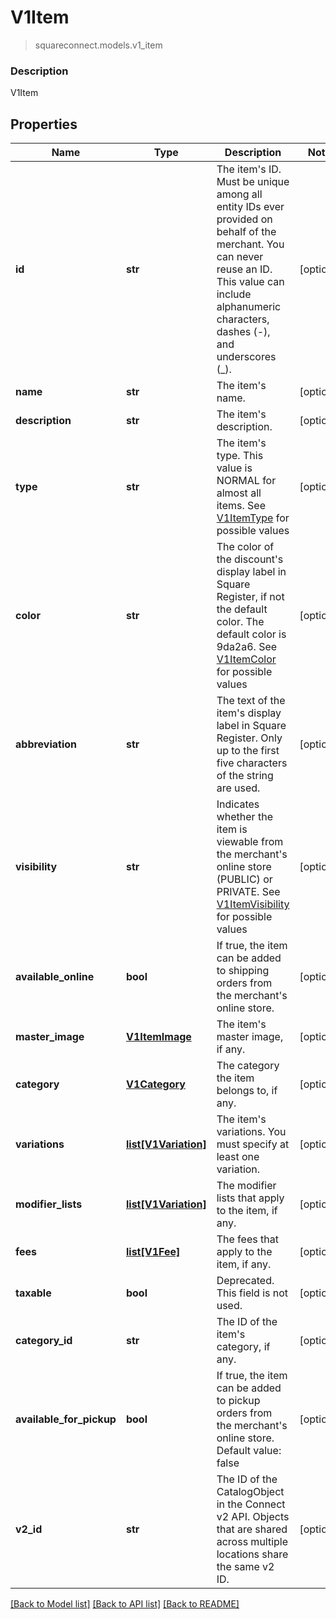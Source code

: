 # V1Item
> squareconnect.models.v1_item

### Description

V1Item

## Properties
Name | Type | Description | Notes
------------ | ------------- | ------------- | -------------
**id** | **str** | The item&#39;s ID. Must be unique among all entity IDs ever provided on behalf of the merchant. You can never reuse an ID. This value can include alphanumeric characters, dashes (-), and underscores (_). | [optional] 
**name** | **str** | The item&#39;s name. | [optional] 
**description** | **str** | The item&#39;s description. | [optional] 
**type** | **str** | The item&#39;s type. This value is NORMAL for almost all items. See [V1ItemType](#type-v1itemtype) for possible values | [optional] 
**color** | **str** | The color of the discount&#39;s display label in Square Register, if not the default color. The default color is 9da2a6. See [V1ItemColor](#type-v1itemcolor) for possible values | [optional] 
**abbreviation** | **str** | The text of the item&#39;s display label in Square Register. Only up to the first five characters of the string are used. | [optional] 
**visibility** | **str** | Indicates whether the item is viewable from the merchant&#39;s online store (PUBLIC) or PRIVATE. See [V1ItemVisibility](#type-v1itemvisibility) for possible values | [optional] 
**available_online** | **bool** | If true, the item can be added to shipping orders from the merchant&#39;s online store. | [optional] 
**master_image** | [**V1ItemImage**](V1ItemImage.md) | The item&#39;s master image, if any. | [optional] 
**category** | [**V1Category**](V1Category.md) | The category the item belongs to, if any. | [optional] 
**variations** | [**list[V1Variation]**](V1Variation.md) | The item&#39;s variations. You must specify at least one variation. | [optional] 
**modifier_lists** | [**list[V1Variation]**](V1Variation.md) | The modifier lists that apply to the item, if any. | [optional] 
**fees** | [**list[V1Fee]**](V1Fee.md) | The fees that apply to the item, if any. | [optional] 
**taxable** | **bool** | Deprecated. This field is not used. | [optional] 
**category_id** | **str** | The ID of the item&#39;s category, if any. | [optional] 
**available_for_pickup** | **bool** | If true, the item can be added to pickup orders from the merchant&#39;s online store. Default value: false | [optional] 
**v2_id** | **str** | The ID of the CatalogObject in the Connect v2 API. Objects that are shared across multiple locations share the same v2 ID. | [optional] 

[[Back to Model list]](../README.md#documentation-for-models) [[Back to API list]](../README.md#documentation-for-api-endpoints) [[Back to README]](../README.md)


